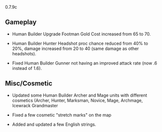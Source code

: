 0.7.9c

## Gameplay

- Human Builder Upgrade Footman Gold Cost increased from 65 to 70.

- Human Builder Hunter Headshot proc chance reduced from 40% to 20%, damage increased from 20 to 40 (same damage as other headshots).

- Fixed Human Builder Gunner not having an improved attack rate (now .6 instead of 1.6).

## Misc/Cosmetic

- Updated some Human Builder Archer and Mage units with different cosmetics (Archer, Hunter, Marksman, Novice, Mage, Archmage, Icewrack Grandmaster

- Fixed a few cosmetic "stretch marks" on the map

- Added and updated a few English strings.